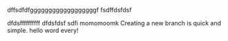 dffsdfdfggggggggggggggggggf
fsdffdsfdsf


dfdsffffffffff
dfdsfdsf sdfi
momomoomk
Creating a new branch is quick and simple.
hello word every!
